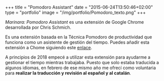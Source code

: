 +++
title = "Pomodoro Assistant"
date = "2015-06-24T13:50:46+02:00"
type = "portfolio"
image = "/img/portfolio/Pomodoro_texto.png"
+++

*Marinara: Pomodoro Assistant* es una extensión de Google Chrome desarrollada
por Chris Schmich.

Es una extensión basada en la Técnica Pomodoro de productividad que funciona como un asistente de gestión del tiempo. Puedes añadir esta extensión a Chome siguiendo este [enlace](https://chrome.google.com/webstore/detail/marinara-pomodoro®-assist/lojgmehidjdhhbmpjfamhpkpodfcodef).

A principios de 2018 empecé a utilizar esta extensión para ayudarme a gestionar el tiempo mientras trabajaba. Puesto que solo estaba traducida a algunos idiomas, en febrero de ese mismo año me ofrecí como voluntaria para **realizar la traducción y revisión al español y al catalán**.

